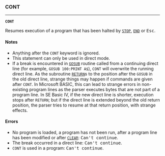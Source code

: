 ### CONT
***
<code><b>CONT</b></code>

Resumes execution of a program that has been halted by [`STOP`](#STOP), [`END`](#END) or <kbd>Esc</kbd>.

#### Notes
* Anything after the `CONT` keyword is ignored.
* This statement can only be used in direct mode.
* If a break is encountered in [`GOSUB`](#GOSUB) routine called from a continuing direct
  line (for example, `GOSUB 100:PRINT A$`), `CONT` will overwrite the running direct  line. As the subroutine [`RETURN`](#RETURN)s to the position after the `GOSUB` in the old
  direct line, strange things may happen if commands are given after `CONT`. In
  Microsoft BASIC, this can lead to strange errors in non-existing program lines
  as the parser executes bytes that are not part of a program line. In SE Basic
  IV, if the new direct line is shorter, execution stops after `RETURN`; but if
  the direct line is extended beyond the old return position, the parser tries
  to resume at that return position, with strange effects.

#### Errors
* No program is loaded, a program has not been run, after a program line has
  been modified or after [`CLEAR`](#CLEAR): <samp>Can't continue</samp>.
* The break occurred in a direct line: <samp>Can't continue</samp>.
* `CONT` is used in a program: <samp>Can't continue</samp>.
